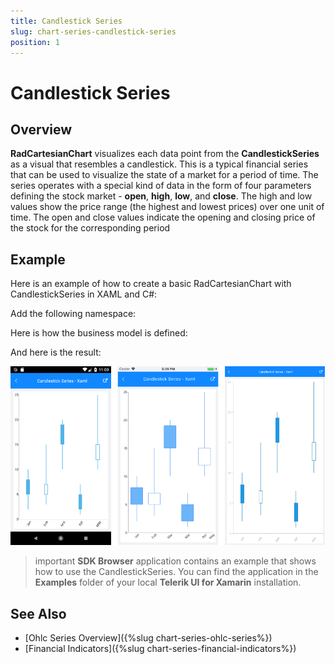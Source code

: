 ```yaml
---
title: Candlestick Series
slug: chart-series-candlestick-series
position: 1
---
```


# Candlestick Series

## Overview

**RadCartesianChart** visualizes each data point from the **CandlestickSeries** as a visual that resembles a candlestick. This is a typical financial series that can be used to visualize the state of a market for a period of time. The series operates with a special kind of data in the form of four parameters defining the stock market - **open**, **high**, **low**, and **close**. The high and low values show the price range (the highest and lowest prices) over one unit of time. The open and close values indicate the opening and closing price of the stock for the corresponding period

## Example

Here is an example of how to create a basic RadCartesianChart with CandlestickSeries in XAML and C#:

<snippet id='chart-series-candlestick-xaml'/>
<snippet id='chart-series-candlestick-csharp'/> 

Add the following namespace:

<snippet id='xmlns-telerikchart'/>

Here is how the business model is defined:

<snippet id='chart-ohlc-datapoint-csharp'/>

And here is the result:

![Basic Candlestick](images/candlestick_series.png)

>important **SDK Browser** application contains an example that shows how to use the CandlestickSeries. You can find the application in the **Examples** folder of your local **Telerik UI for Xamarin** installation.

## See Also

- [Ohlc Series Overview]({%slug chart-series-ohlc-series%})
- [Financial Indicators]({%slug chart-series-financial-indicators%})

